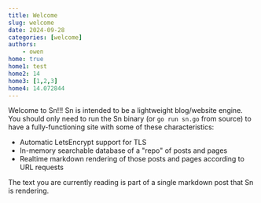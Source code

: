```yaml
---
title: Welcome
slug: welcome
date: 2024-09-28
categories: [welcome]
authors: 
    - owen
home: true
home1: test
home2: 14
home3: [1,2,3]
home4: 14.072844
---
```


Welcome to Sn!!!  Sn is intended to be a lightweight blog/website engine.  You should only need to run the Sn binary (or `go run sn.go` from source) to have a fully-functioning site with some of these characteristics:

* Automatic LetsEncrypt support for TLS
* In-memory searchable database of a "repo" of posts and pages
* Realtime markdown rendering of those posts and pages according to URL requests

The text you are currently reading is part of a single markdown post that Sn is rendering.